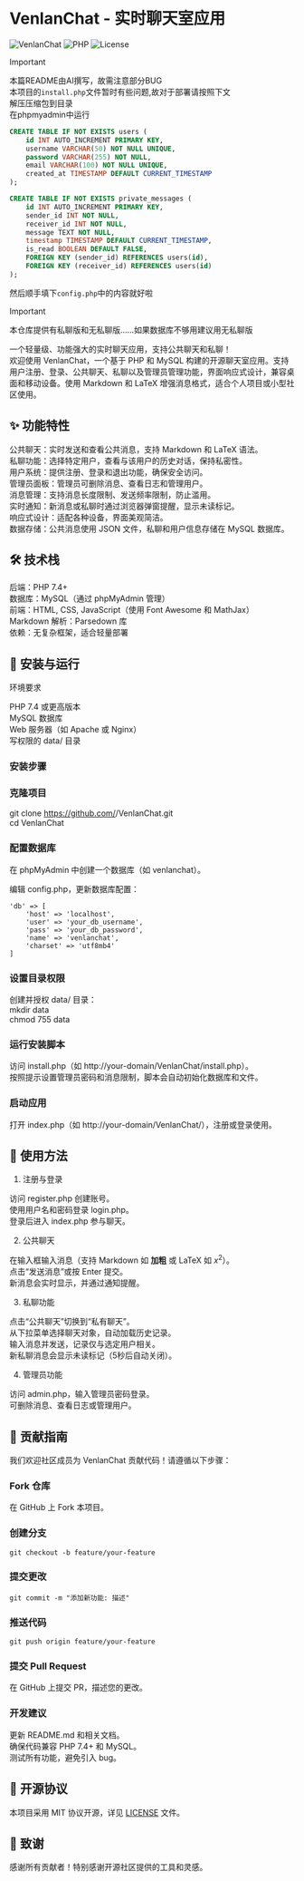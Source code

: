 
# VenlanChat - 实时聊天室应用
![VenlanChat](https://img.shields.io/badge/VenlanChat-v3.0-blue) ![PHP](https://img.shields.io/badge/PHP-7.0+-green) ![License](https://img.shields.io/badge/License-MIT-yellow)  
> [!IMPORTANT]
> 本篇README由AI撰写，故需注意部分BUG   
> 本项目的`install.php`文件暂时有些问题,故对于部署请按照下文   
> 解压压缩包到目录   
> 在phpmyadmin中运行
> ```sql
> CREATE TABLE IF NOT EXISTS users (
>     id INT AUTO_INCREMENT PRIMARY KEY,
>     username VARCHAR(50) NOT NULL UNIQUE,
>     password VARCHAR(255) NOT NULL,
>     email VARCHAR(100) NOT NULL UNIQUE,
>     created_at TIMESTAMP DEFAULT CURRENT_TIMESTAMP
> );
>
> CREATE TABLE IF NOT EXISTS private_messages (
>     id INT AUTO_INCREMENT PRIMARY KEY,
>     sender_id INT NOT NULL,
>     receiver_id INT NOT NULL,
>     message TEXT NOT NULL,
>     timestamp TIMESTAMP DEFAULT CURRENT_TIMESTAMP,
>     is_read BOOLEAN DEFAULT FALSE,
>     FOREIGN KEY (sender_id) REFERENCES users(id),
>     FOREIGN KEY (receiver_id) REFERENCES users(id)
> );
> ```
> 然后顺手填下`config.php`中的内容就好啦





     
> [!IMPORTANT]
> 本仓库提供有私聊版和无私聊版……如果数据库不够用建议用无私聊版


一个轻量级、功能强大的实时聊天应用，支持公共聊天和私聊！  
欢迎使用 VenlanChat，一个基于 PHP 和 MySQL 构建的开源聊天室应用。支持用户注册、登录、公共聊天、私聊以及管理员管理功能，界面响应式设计，兼容桌面和移动设备。使用 Markdown 和 LaTeX 增强消息格式，适合个人项目或小型社区使用。

## ✨ 功能特性

公共聊天：实时发送和查看公共消息，支持 Markdown 和 LaTeX 语法。  
私聊功能：选择特定用户，查看与该用户的历史对话，保持私密性。  
用户系统：提供注册、登录和退出功能，确保安全访问。  
管理员面板：管理员可删除消息、查看日志和管理用户。  
消息管理：支持消息长度限制、发送频率限制，防止滥用。  
实时通知：新消息或私聊时通过浏览器弹窗提醒，显示未读标记。  
响应式设计：适配各种设备，界面美观简洁。  
数据存储：公共消息使用 JSON 文件，私聊和用户信息存储在 MySQL 数据库。  


## 🛠️ 技术栈

后端：PHP 7.4+  
数据库：MySQL（通过 phpMyAdmin 管理）  
前端：HTML, CSS, JavaScript（使用 Font Awesome 和 MathJax）  
Markdown 解析：Parsedown 库  
依赖：无复杂框架，适合轻量部署  


## 🚀 安装与运行
环境要求  

PHP 7.4 或更高版本  
MySQL 数据库  
Web 服务器（如 Apache 或 Nginx）  
写权限的 data/ 目录  

### 安装步骤

### 克隆项目
git clone https://github.com/<your-username>/VenlanChat.git  
cd VenlanChat  


### 配置数据库

在 phpMyAdmin 中创建一个数据库（如 venlanchat）。  

编辑 config.php，更新数据库配置：  
```
'db' => [  
    'host' => 'localhost',  
    'user' => 'your_db_username',  
    'pass' => 'your_db_password',  
    'name' => 'venlanchat',  
    'charset' => 'utf8mb4'  
]  
```



### 设置目录权限

创建并授权 data/ 目录：  
mkdir data  
chmod 755 data  




### 运行安装脚本

访问 install.php（如 http://your-domain/VenlanChat/install.php）。  
按照提示设置管理员密码和消息限制，脚本会自动初始化数据库和文件。  


### 启动应用

打开 index.php（如 http://your-domain/VenlanChat/），注册或登录使用。




## 🎨 使用方法
1. 注册与登录

访问 register.php 创建账号。  
使用用户名和密码登录 login.php。  
登录后进入 index.php 参与聊天。  

2. 公共聊天

在输入框输入消息（支持 Markdown 如 **加粗** 或 LaTeX 如 $x^2$）。  
点击“发送消息”或按 Enter 提交。  
新消息会实时显示，并通过通知提醒。  

3. 私聊功能

点击“公共聊天”切换到“私有聊天”。  
从下拉菜单选择聊天对象，自动加载历史记录。  
输入消息并发送，记录仅与选定用户相关。  
新私聊消息会显示未读标记（5秒后自动关闭）。  

4. 管理员功能

访问 admin.php，输入管理员密码登录。  
可删除消息、查看日志或管理用户。  



## 🤝 贡献指南
我们欢迎社区成员为 VenlanChat 贡献代码！请遵循以下步骤：  

### Fork 仓库

在 GitHub 上 Fork 本项目。  


### 创建分支
```
git checkout -b feature/your-feature  
```

### 提交更改
```
git commit -m "添加新功能: 描述"  
```

### 推送代码
```
git push origin feature/your-feature  
```

### 提交 Pull Request

在 GitHub 上提交 PR，描述您的更改。  



### 开发建议

更新 README.md 和相关文档。  
确保代码兼容 PHP 7.4+ 和 MySQL。  
测试所有功能，避免引入 bug。  


## 📄 开源协议

本项目采用 MIT 协议开源，详见 [LICENSE](LICENSE) 文件。

## 🌟 致谢
感谢所有贡献者！特别感谢开源社区提供的工具和灵感。  
